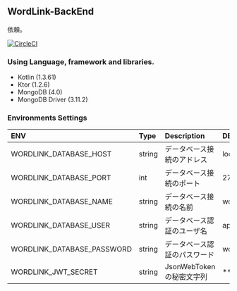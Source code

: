 ## WordLink-BackEnd 

依頼。

[![CircleCI](https://circleci.com/gh/mozow470/Mojingo-Frontend.svg?style=svg)](https://circleci.com/gh/mozow470/Mojingo-Frontend)


### Using Language, framework and libraries.
- Kotlin (1.3.61)
- Ktor (1.2.6)
- MongoDB (4.0)
- MongoDB Driver (3.11.2)

### Environments Settings
|ENV|Type|Description|DEFAULT|
|:---|:---|:---|:---|
|WORDLINK_DATABASE_HOST|string|データベース接続のアドレス|localhost|
|WORDLINK_DATABASE_PORT|int|データベース接続のポート|27018|
|WORDLINK_DATABASE_NAME|string|データベース接続の名前|wordlink|
|WORDLINK_DATABASE_USER|string|データベース認証のユーザ名|application|
|WORDLINK_DATABASE_PASSWORD|string|データベース認証のパスワード|wordlink123|
|WORDLINK_JWT_SECRET|string|JsonWebTokenの秘密文字列|****|

